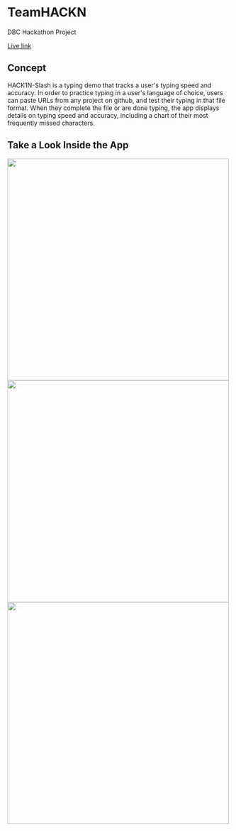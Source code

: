 # TeamHACKN
DBC Hackathon Project

[Live link][live]

[live]: http://hack1n-slash.herokuapp.com/

## Concept

HACK1N-Slash is a typing demo that tracks a user's typing speed and accuracy.  In order to practice typing in a user's language of choice, users can paste URLs from any project on github, and test their typing in that file format.  When they complete the file or are done typing, the app displays details on typing speed and accuracy, including a chart of their most frequently missed characters. 

## Take a Look Inside the App

<img src="demo.gif" width="500">
<img src="splash.png" width="500">
<img src="chart.png" width="500">
